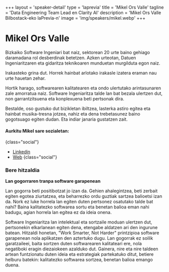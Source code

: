 +++
layout = 'speaker-detail'
type = 'laprevia'
title = 'Mikel Ors Valle'
tagline = 'Data Engineering Team Lead en Clarity AI'
description = 'Mikel Ors Valle Bilbostack-eko laPrevia-n'
image = 'img/speakers/mikel.webp'
+++

# Mikel Ors Valle

Bizkaiko Software Ingeniari bat naiz, sektorean 20 urte baino gehiago daramadana rol desberdinak betetzen. Azken urteotan, Datuen Ingeniaritzaren eta gidaritza teknikoaren munduetan murgilduta egon naiz.  

Irakasteko grina dut. Horrek hainbat arlotako irakasle izatera eraman nau urte hauetan zehar.

Hortik harago, softwarearen kalitatearen eta ondo ulertutako arintasunaren zale amorratua naiz. Software Ingeniaritza talde lan bat bezala ulertzen dut, non garrantzitsuena eta konplexuena beti pertsonak dira.  

Bestalde, oso gustuko dut bizikletan ibiltzea, lasterka astiro egitea eta hainbat musika-tresna jotzea, nahiz eta dena trebetasunez baino gogotsuago egiten dudan. Eta indiar janaria gustatzen zait.

#### Aurkitu Mikel sare sozialetan:

{class="social"}

- [Linkedin](https://www.linkedin.com/in/mikel-ors-valle/)
- [Web](https://mikelors.com/)
  {class="social"}

### Bere hitzaldia
**Lan gogorraren tranpa software garapenean**

Lan gogorra beti positibotzat jo izan da. Gehien ahalegintzea, beti zerbait egiten egotea ziurtatzea, eta beharrezko ordu guztiak sartzea balioetsi izan da. Nork ez luke horrela lan egiten duten pertsonez osatutako talde bat nahi? Baina kalitatezko softwarea sortu eta benetan balioa eman nahi badugu, agian horrela lan egitea ez da ideia onena.

Software Ingeniaritza lan intelektual eta sortzaile moduan ulertzen dut, pertsonekin elkarlanean egiten dena, etengabe aldatzen ari den ingurune batean. Hitzaldi honetan, "Work Smarter, Not Harder" printzipioa software garapenean nola aplikatzen den aztertuko dugu. Lan gogorrak ez soilik garatzaileei, baita sortzen duten softwarearen kalitateari ere, nola negatiboki eragin diezaiokeen azalduko dut. Gainera, nire eta nire taldeen artean funtzionatu duten ideia eta estrategiak partekatuko ditut, betiere helburu batekin: kalitatezko softwarea sortzea, benetan balioa emango duena.

